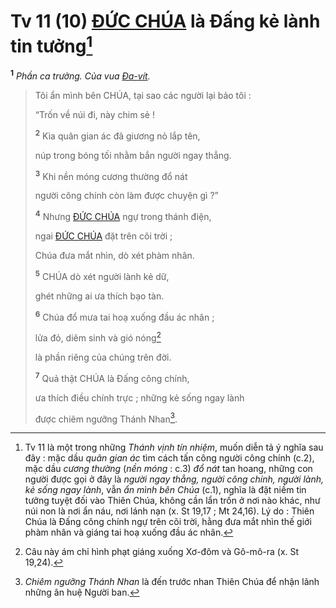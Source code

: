 # Tv 11 (10) [ĐỨC CHÚA]() là Đấng kẻ lành tin tưởng[^1-a7525e63-ec3d-4553-9487-71493c2f7f1a]

<sup><b>1</b></sup> _Phần ca trưởng. Của vua [Đa-vít]()._

> Tôi ẩn mình bên CHÚA, tại sao các người lại bảo tôi :
>
> “Trốn về núi đi, này chim sẻ !
>
> <sup><b>2</b></sup> Kìa quân gian ác đã giương nỏ lắp tên,
>
> núp trong bóng tối nhằm bắn người ngay thẳng.
>
> <sup><b>3</b></sup> Khi nền móng cương thường đổ nát
>
> người công chính còn làm được chuyện gì ?”
>
> <sup><b>4</b></sup> Nhưng [ĐỨC CHÚA]() ngự trong thánh điện,
>
> ngai [ĐỨC CHÚA]() đặt trên cõi trời ;
>
> Chúa đưa mắt nhìn, dò xét phàm nhân.
>
> <sup><b>5</b></sup> CHÚA dò xét người lành kẻ dữ,
>
> ghét những ai ưa thích bạo tàn.
>
> <sup><b>6</b></sup> Chúa đổ mưa tai hoạ xuống đầu ác nhân ;
>
> lửa đỏ, diêm sinh và gió nóng[^2-a7525e63-ec3d-4553-9487-71493c2f7f1a]
>
> là phần riêng của chúng trên đời.
>
> <sup><b>7</b></sup> Quả thật CHÚA là Đấng công chính,
>
> ưa thích điều chính trực ; những kẻ sống ngay lành
>
> được chiêm ngưỡng Thánh Nhan[^3-a7525e63-ec3d-4553-9487-71493c2f7f1a].

[^1-a7525e63-ec3d-4553-9487-71493c2f7f1a]: Tv 11 là một trong những _Thánh vịnh tín nhiệm_, muốn diễn tả ý nghĩa sau đây : mặc dầu _quân gian ác_ tìm cách tấn công người công chính (c.2), mặc dầu _cương thường_ (_nền móng_ : c.3) _đổ nát_ tan hoang, những con người được gọi ở đây là _người ngay thẳng, người công chính, người lành, kẻ sống ngay lành_, vẫn _ẩn mình bên Chúa_ (c.1), nghĩa là đặt niềm tin tưởng tuyệt đối vào Thiên Chúa, không cần lẩn trốn ở nơi nào khác, như núi non là nơi ẩn náu, nơi lánh nạn (x. St 19,17 ; Mt 24,16). Lý do : Thiên Chúa là Đấng công chính ngự trên cõi trời, hằng đưa mắt nhìn thế giới phàm nhân và giáng tai hoạ xuống đầu ác nhân.

[^2-a7525e63-ec3d-4553-9487-71493c2f7f1a]: Câu này ám chỉ hình phạt giáng xuống Xơ-đôm và Gô-mô-ra (x. St 19,24).

[^3-a7525e63-ec3d-4553-9487-71493c2f7f1a]: _Chiêm ngưỡng Thánh Nhan_ là đến trước nhan Thiên Chúa để nhận lãnh những ân huệ Người ban.
